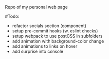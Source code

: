 Repo of my personal web page

#Todo:
- refactor socials section (component)
- setup pre-commit hooks (w. eslint checks)
- setup webpack to use postCSS in subfolders
- add animation with background-color change
- add animations to links on hover
- add surprise into console
